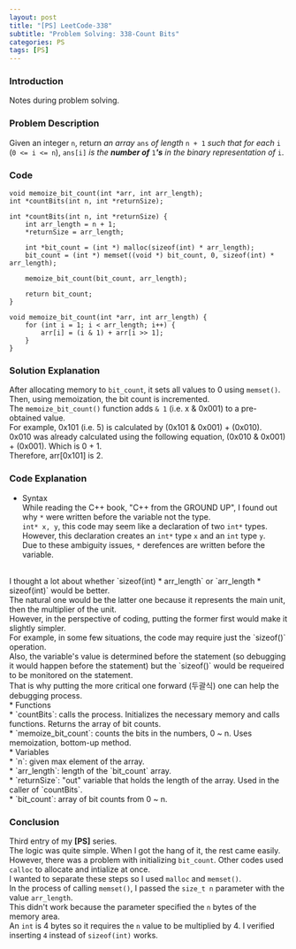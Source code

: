 ```yaml
---
layout: post
title: "[PS] LeetCode-338"
subtitle: "Problem Solving: 338-Count Bits"
categories: PS
tags: [PS]
---
```


### Introduction
Notes during problem solving.<br>

### Problem Description
Given an integer `n`, return *an array* `ans` *of length* `n + 1` *such that for each* `i` (`0 <= i <= n`), `ans[i]` *is the **number of*** `1`***'s** in the binary representation of* `i`.

### Code
```
void memoize_bit_count(int *arr, int arr_length);
int *countBits(int n, int *returnSize);

int *countBits(int n, int *returnSize) {
    int arr_length = n + 1;
    *returnSize = arr_length;

    int *bit_count = (int *) malloc(sizeof(int) * arr_length);
    bit_count = (int *) memset((void *) bit_count, 0, sizeof(int) * arr_length);

    memoize_bit_count(bit_count, arr_length);

    return bit_count;
}

void memoize_bit_count(int *arr, int arr_length) {
    for (int i = 1; i < arr_length; i++) {
        arr[i] = (i & 1) + arr[i >> 1];
    }
}
```

### Solution Explanation
After allocating memory to `bit_count`, it sets all values to 0 using `memset()`.<br>
Then, using memoization, the bit count is incremented.<br>
The `memoize_bit_count()` function adds `& 1` (i.e. x & 0x001) to a pre-obtained value.<br>
For example, 0x101 (i.e. 5) is calculated by (0x101 & 0x001) + (0x010).<br>
0x010 was already calculated using the following equation, (0x010 & 0x001) + (0x001). Which is 0 + 1.<br>
Therefore, arr[0x101] is 2.<br>

### Code Explanation
* Syntax<br>
While reading the C++ book, "C++ from the GROUND UP", I found out why `*` were written before the variable not the type.<br>
`int* x, y`, this code may seem like a declaration of two `int*` types. However, this declaration creates an `int*` type `x` and an `int` type `y`.<br>
Due to these ambiguity issues, `*` derefences are written before the variable.<br>
<br>
I thought a lot about whether `sizeof(int) * arr_length` or `arr_length * sizeof(int)` would be better.<br>
The natural one would be the latter one because it represents the main unit, then the multiplier of the unit.<br>
However, in the perspective of coding, putting the former first would make it slightly simpler.<br>
For example, in some few situations, the code may require just the `sizeof()` operation.<br>
Also, the variable's value is determined before the statement (so debugging it would happen before the statement) but the `sizeof()` would be requeired to be monitored on the statement.<br>
That is why putting the more critical one forward (두괄식) one can help the debugging process.<br>
* Functions<br>
	* `countBits`: calls the process. Initializes the necessary memory and calls functions. Returns the array of bit counts.<br>
    * `memoize_bit_count`: counts the bits in the numbers, 0 ~ n. Uses memoization, bottom-up method.<br>
* Variables<br>
    * `n`: given max element of the array.<br>
	* `arr_length`: length of the `bit_count` array.<br>
    * `returnSize`: "out" variable that holds the length of the array. Used in the caller of `countBits`.<br>
    * `bit_count`: array of bit counts from 0 ~ n.<br>

### Conclusion
Third entry of my **[PS]** series.<br>
The logic was quite simple. When I got the hang of it, the rest came easily.<br>
However, there was a problem with initializing `bit_count`. Other codes used `calloc` to allocate and intialize at once.<br>
I wanted to separate these steps so I used `malloc` and `memset()`.<br>
In the process of calling `memset()`, I passed the `size_t n` parameter with the value `arr_length`.<br>
This didn't work because the parameter specified the `n` bytes of the memory area.<br>
An `int` is 4 bytes so it requires the `n` value to be multiplied by 4. I verified inserting `4` instead of `sizeof(int)` works.<br>
